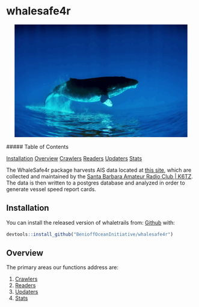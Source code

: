 
whalesafe4r
===========

<p align="center">
<img width="460" height="300" src="./man/figures/floaty.gif">
</p>
##### Table of Contents

[Installation](#installation)
[Overview](#overview)
[Crawlers](#crawlers) [Readers](#readers) [Updaters](#updaters) [Stats](#stats)

The WhaleSafe4r package harvests AIS data located at [this site](https://ais.sbarc.org/), which are collected and maintained by the [Santa Barbara Amateur Radio Club | K6TZ](https://www.sbarc.org/). The data is then written to a postgres database and analyzed in order to generate vessel speed report cards.

<a name="installation"/>

Installation
------------

You can install the released version of whaletrails from: [Github](https://github.com/BenioffOceanInitiative/whalesafe4r) with:

``` r
devtools::install_github("BenioffOceanInitiative/whalesafe4r")
```

<a name="overview"/>

Overview
--------

The primary areas our functions address are:

1.  [Crawlers](whalesafe4r/R/crawlers.R)
2.  [Readers](./R/readers.R)
3.  [Updaters](./R/update_ais.R)
4.  [Stats](./R/seg_stats.R)
